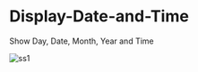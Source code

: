 # Display-Date-and-Time
Show Day, Date, Month, Year and Time

![ss1](https://user-images.githubusercontent.com/56125560/118069404-d9dbfe00-b3c3-11eb-9197-e89b2c7837d7.png)

